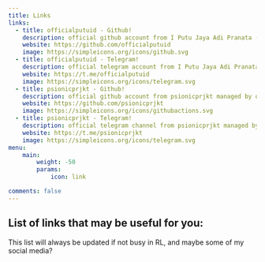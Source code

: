 ```yaml
---
title: Links
links:
  - title: officialputuid - Github!
    description: official github account from I Putu Jaya Adi Pranata (officialputuid)
    website: https://github.com/officialputuid
    image: https://simpleicons.org/icons/github.svg
  - title: officialputuid - Telegram!
    description: official telegram account from I Putu Jaya Adi Pranata (officialputuid)
    website: https://t.me/officialputuid
    image: https://simpleicons.org/icons/telegram.svg
  - title: psionicprjkt - Github!
    description: official github account from psionicprjkt managed by officialputuid
    website: https://github.com/psionicprjkt
    image: https://simpleicons.org/icons/githubactions.svg
  - title: psionicprjkt - Telegram!
    description: official telegram channel from psionicprjkt managed by officialputuid
    website: https://t.me/psionicprjkt
    image: https://simpleicons.org/icons/telegram.svg
menu:
    main: 
        weight: -50
        params:
            icon: link

comments: false
---
```


## List of links that may be useful for you:
This list will always be updated if not busy in RL, and maybe some of my social media?
